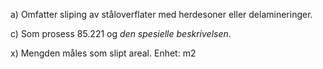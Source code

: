 a) Omfatter sliping av ståloverflater med herdesoner eller delamineringer.

c) Som prosess 85.221 og *den spesielle beskrivelsen*.

x) Mengden måles som slipt areal. Enhet: m2

